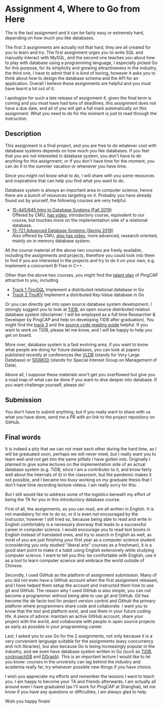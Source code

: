 # Assignment 4, Where to Go from Here

The is the last assignment and it can be fairly easy or extremely hard, depending on how much you like databases.

The first 3 assignments are actually not that hard, they are all created for you to learn and try. The first assignment urges you to write SQL and manually interact with MySQL, and the second one teaches you about how to play with database using a programming language, I especially picked Go for this purpose, for its simplicity and growing attractiveness in the industry, the third one, I have to admit that it is kind of boring, however it asks you to think about how to design the database schema and the API for an application. Overall I believe these assignments are helpful and you must have learnt a lot out of it.

I apologize for such a late release of assignment 4, given the final term is coming and you must have had tons of deadlines, this assignment does not have a due date, and all of you will get a full mark automatically on this assignment. What you need to do for the moment is just to read through the instruction.

## Description

This assignment is a final project, and you are free to do whatever cool with database systems depends on how much you like databases. If you feel that you are not interested in database system, you don't have to do anything for this assignment, or if you don't have time for the moment, you can do it in the summer vacation or whenever you have time.

Since you might not know what to do, I will share with you some resources and inspirations that can help you find what you want to do.

Database system is always an important area in computer science, hence there are a bunch of resources targeting on it. Probably you have already found out by yourself, the following courses are very helpful.

* [15-445/645 Intro to Database Systems (Fall 2019)](https://15445.courses.cs.cmu.edu/fall2019/)  
  Offered by CMU, [has video](https://www.youtube.com/watch?v=oeYBdghaIjc&list=PLSE8ODhjZXjbohkNBWQs_otTrBTrjyohi), introductory course, equivalent to our course, but touches more on the implementation side of a relational database.
* [15-721 Advanced Database Systems (Spring 2019)](https://15721.courses.cs.cmu.edu/spring2020/)  
  Also offered by CMU, [also has video](https://www.youtube.com/watch?v=m72mt4VN9ik&list=PLSE8ODhjZXja7K1hjZ01UTVDnGQdx5v5U), more advanced, research oriented, mainly on in memory database system.

All the course material of the above two courses are freely available, including the assignments and projects, therefore you could look into them to find if you are interested in the projects and try to do it on your own, e.g. implement a concurrent B-Tree in C++.

Other than the above two courses, you might find the [talent plan](https://university.pingcap.com/talent-plan/) of PingCAP attractive to you, including

* [Track 1 TinySQL](https://university.pingcap.com/talent-plan/implement-a-mini-distributed-relational-database/) Implement a distributed relational database in Go
* [Track 2 TinyKV](https://github.com/pingcap-incubator/tinykv) Implement a distributed Key-Value database in Go

Or you can directly get into open source database system development, I strongly suggest you to look at [TiDB](https://github.com/pingcap/tidb), an open source distributed relation database system (disclaimer: I will be employed as a full time Researcher & Developer by PingCAP and help on developing TiDB after graduation). You might find the [track 3](https://university.pingcap.com/talent-plan/become-a-tidb-contributor) and the [source code reading guide](https://pingcap.com/blog-cn/#TiDB-%E6%BA%90%E7%A0%81%E9%98%85%E8%AF%BB) helpful. If you want to work on TiDB, please let me know, and I will be happy to help you get on board.

More over, database system is a fast evolving area, if you want to know what people are doing for future databases, you can look at papers published recently at conferences like [VLDB](https://vldb.org/2019/?papers-research) (stands for Very Large Database) or [SIGMOD](https://sigmod2020.org/sigmod_research_list.shtml) (stands for Special Interest Group on Management of Data).

Above all, I suppose these materials won't get you overflowed but give you a road map of what can be done if you want to dive deeper into database. If you want challenge yourself, please do!

## Submission

You don't have to submit anything, but if you really want to share with us what you have done, send me a PR with an link to the project repository on GitHub.

## Final words

It is indeed a pity that we can not meet each other during the hard time, as I will be graduated soon, perhaps we will never meet, but I really want you to learn well and not get into the same pitfalls I have gotten into. Originally I planned to give some lectures on the implementation side of an actual database system (e.g. TiDB, since I am a contributor to it, and know fairly well about the internals of it) in the classroom, but the pandemic makes it not possible, and I became too busy working on my graduate thesis that I don't have time recording lecture videos. I am really sorry for this.

But I still would like to address some of the logistics beneath my effort of being the TA for you in this introductory database course.

First of all, the assignments, as you can read, are all written in English. It is not mandatory for me to do so, or it is even not encouraged by the instructor, however I still tried so, because being able to read and write in English comfortably is a necessary doorway that leads to a successful career in computer science. I would encourage you to read text books in English instead of translated ones, and try to search in English as well, as most of you are just finishing your first year as a computer science student (considering you only studied "liberal arts" courses as a freshman), it is a good start point to make it a habit using English extensively while studying computer science. I want to tell you this: be comfortable with English, use it as a tool to learn computer science and embrace the world outside of Chinese.

Secondly, I used GitHub as the platform of assignment submission. Many of you did not even have a GitHub account when the first assignment released, and I have helped them setup the account and instructed them how to use git and GitHub. The reason why I used GitHub is also simple, you can not become a programmer without being able to use git and GitHub. Git has become the de facto tool for project version control and Github the primary platform where programmers share code and collaborate. I want you to know that the tool and platform exist, and use them in your future coding life. A piece of advice: maintain an active GitHub account, share your project with the world, and collaborate with people in open source projects as early as possible in your programming career.

Last, I asked you to use Go for the 2 assignments, not only because it is a very convenient language suitable for the assignments (easy concurrency and rich libraries), but also because Go is being increasingly popular in the industry, and we even have database system written in Go (such as [TiDB](https://github.com/pingcap/tidb), [cockroachDB](https://www.cockroachlabs.com/) and [DGraph](https://dgraph.io/)). This is an important lecture I would like to let you know: courses in the university can lag behind the industry and academia really far, try whenever possible new things if you have choice.

I wish you appreciate my efforts and remember the lessons I want to teach you. I am happy to become your TA and friends afterwards. I am actually all around even I have graduated (as I'll work for PingCAP at Shanghai), let me know if you have any questions or difficulties, I am always glad to help.

Wish you happy finals!
